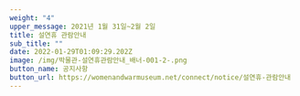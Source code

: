 ```yaml
---
weight: "4"
upper_message: 2021년 1월 31일~2월 2일
title: 설연휴 관람안내
sub_title: ""
date: 2022-01-29T01:09:29.202Z
image: /img/박물관-설연휴관람안내_배너-001-2-.png
button_name: 공지사항
button_url: https://womenandwarmuseum.net/connect/notice/설연휴-관람안내
---
```

